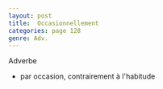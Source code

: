 ```yaml
---
layout: post
title:  Occasionnellement
categories: page 128
genre: Adv.
---
```


Adverbe

* par occasion, contrairement à l'habitude
